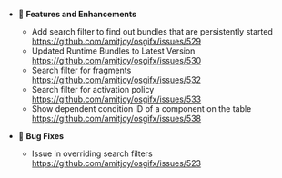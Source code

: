 - 🚀 **Features and Enhancements**

	- Add search filter to find out bundles that are persistently started https://github.com/amitjoy/osgifx/issues/529
	- Updated Runtime Bundles to Latest Version https://github.com/amitjoy/osgifx/issues/530
	- Search filter for fragments https://github.com/amitjoy/osgifx/issues/532
	- Search filter for activation policy https://github.com/amitjoy/osgifx/issues/533
	- Show dependent condition ID of a component on the table https://github.com/amitjoy/osgifx/issues/538

- 🐞 **Bug Fixes**

	- Issue in overriding search filters https://github.com/amitjoy/osgifx/issues/523